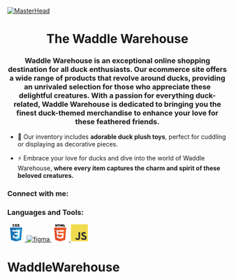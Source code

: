 [![MasterHead](https://static.wikia.nocookie.net/animal-jam-clans-1/images/1/1c/Made_by_1041uuu.gif/revision/latest/scale-to-width-down/500?cb=20210406230318)](https://rishavchanda.io)

<h1 align="center">The Waddle Warehouse</h1>
<h3 align="center">Waddle Warehouse is an exceptional online shopping destination for all duck enthusiasts. Our ecommerce site offers a wide range of products that revolve around ducks, providing an unrivaled selection for those who appreciate these delightful creatures. With a passion for everything duck-related, Waddle Warehouse is dedicated to bringing you the finest duck-themed merchandise to enhance your love for these feathered friends.</h3>

- 🌱 Our inventory includes **adorable duck plush toys**, perfect for cuddling or displaying as decorative pieces.

- ⚡ Embrace your love for ducks and dive into the world of Waddle Warehouse, **where every item captures the charm and spirit of these beloved creatures.**

<h3 align="left">Connect with me:</h3>
<p align="left">
</p>

<h3 align="left">Languages and Tools:</h3>
<p align="left"> <a href="https://www.w3schools.com/css/" target="_blank" rel="noreferrer"> <img src="https://raw.githubusercontent.com/devicons/devicon/master/icons/css3/css3-original-wordmark.svg" alt="css3" width="40" height="40"/> </a> <a href="https://www.figma.com/" target="_blank" rel="noreferrer"> <img src="https://www.vectorlogo.zone/logos/figma/figma-icon.svg" alt="figma" width="40" height="40"/> </a> <a href="https://www.w3.org/html/" target="_blank" rel="noreferrer"> <img src="https://raw.githubusercontent.com/devicons/devicon/master/icons/html5/html5-original-wordmark.svg" alt="html5" width="40" height="40"/> </a> <a href="https://developer.mozilla.org/en-US/docs/Web/JavaScript" target="_blank" rel="noreferrer"> <img src="https://raw.githubusercontent.com/devicons/devicon/master/icons/javascript/javascript-original.svg" alt="javascript" width="40" height="40"/> </a> </p>

# WaddleWarehouse
